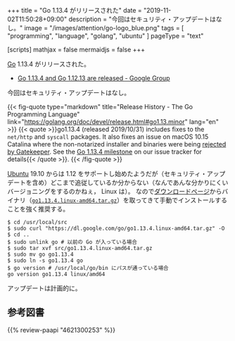 +++
title = "Go 1.13.4 がリリースされた"
date =  "2019-11-02T11:50:28+09:00"
description = "今回はセキュリティ・アップデートはなし。"
image = "/images/attention/go-logo_blue.png"
tags  = [ "programming", "language", "golang", "ubuntu" ]
pageType = "text"

[scripts]
  mathjax = false
  mermaidjs = false
+++

[Go] 1.13.4 がリリースされた。

- [Go 1.13.4 and Go 1.12.13 are released - Google Group](https://groups.google.com/forum/#!topic/golang-announce/YVXawNxmEBw)

今回はセキュリティ・アップデートはなし。

{{< fig-quote type="markdown" title="Release History - The Go Programming Language" link="https://golang.org/doc/devel/release.html#go1.13.minor" lang="en" >}}
{{< quote >}}go1.13.4 (released 2019/10/31) includes fixes to the `net/http` and `syscall` packages. It also fixes an issue on macOS 10.15 Catalina where the non-notarized installer and binaries were being [rejected by Gatekeeper](https://golang.org/issue/34986). See the [Go 1.13.4 milestone](https://github.com/golang/go/issues?q=milestone%3AGo1.13.4) on our issue tracker for details{{< /quote >}}.
{{< /fig-quote >}}

[Ubuntu] 19.10 からは 1.12 をサポートし始めたようだが（セキュリティ・アップデートを含め）どこまで追従しているか分からない（なんであんな分かりにくいバージョニングをするのかねぇ， Linux は）。
なので[ダウンロードページ](https://golang.org/dl/ "Downloads - The Go Programming Language")からバイナリ（[`go1.13.4.linux-amd64.tar.gz`](https://dl.google.com/go/go1.13.4.linux-amd64.tar.gz)）を取ってきて手動でインストールすることを強く推奨する。

```text
$ cd /usr/local/src
$ sudo curl "https://dl.google.com/go/go1.13.4.linux-amd64.tar.gz" -O
$ cd ..
$ sudo unlink go # 以前の Go が入っている場合
$ sudo tar xvf src/go1.13.4.linux-amd64.tar.gz
$ sudo mv go go1.13.4
$ sudo ln -s go1.13.4 go
$ go version # /usr/local/go/bin にパスが通っている場合
go version go1.13.4 linux/amd64
```

アップデートは計画的に。

[Go]: https://go.dev/
[Go 言語]: https://golang.org/ "The Go Programming Language"
[Ubuntu]: https://www.ubuntu.com/ "The leading operating system for PCs, IoT devices, servers and the cloud | Ubuntu"

## 参考図書

{{% review-paapi "4621300253" %}} <!-- プログラミング言語Go -->

